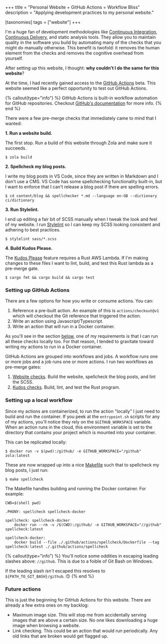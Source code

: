 +++
title = "Personal Website + GitHub Actions = Workflow Bliss"
description = "Applying development practices to my personal website."

[taxonomies]
tags = ["website"]
+++

I'm a huge fan of development methodologies like [Continuous Integration](https://en.wikipedia.org/wiki/Continuous_integration), [Continuous Delivery](https://en.wikipedia.org/wiki/Continuous_delivery), and static analysis tools. They allow you to maintain quality in the software you build by automating many of the checks that you might do manually otherwise. This benefit is twofold: it removes the human element from the checks and removes the cognitive overhead from yourself.

After setting up this website, I thought: **why couldn't I do the same for this website**? 

At the time, I had recently gained access to the [GitHub Actions](https://github.com/features/actions) beta. This website seemed like a perfect opportunity to test out GitHub Actions.

{% callout(type="info") %}
GitHub Actions is built-in workflow automation for GitHub repositories. Checkout [GitHub's documentation](https://github.com/features/actions) for more info.
{% end %}

There were a few pre-merge checks that immediately came to mind that I wanted: 

**1. Run a website build.**

The first stop. Run a build of this website through Zola and make sure it succeeds.

```
$ zola build
```

**2. Spellcheck my blog posts.**

I write my blog posts in VS Code, since they are written in Markdown and I don't use a CMS. VS Code has some spellchecking functionality built-in, but I want to enforce that I can't release a blog post if there are spelling errors.

```
$ cd content/blog && spellchecker *.md --language en-GB --dictionary ci/dictionary
```

**3. Run Stylelint.** 

I end up editing a fair bit of SCSS manually when I tweak the look and feel of my website. I run [Stylelint](https://github.com/stylelint/stylelint) so I can keep my SCSS looking consistent and adhering to best practices.

```
$ stylelint sass/*.scss
```

**4. Build Kudos Please.**

The [Kudos Please](/blog/kudos-please) feature requires a Rust AWS Lambda. If I'm making changes to these files I want to lint, build, and test this Rust lambda as a pre-merge gate.

```
$ cargo fmt && cargo build && cargo test
```

### Setting up GitHub Actions

There are a few options for how you write or consume actions. You can:

1. Reference a pre-built action. An example of this is `actions/checkout@v1` which will checkout the Git reference that triggered the action.
2. Write an action using Javascript/Typescript.
3. Write an action that will run in a Docker container.

As you'll see in the section [below](#setting-up-a-local-workflow), one of my requirements is that I can run all these checks locally too. For that reason, I tended to gravitate toward writing my actions to run in a Docker container. 

GitHub Actions are grouped into workflows and jobs. A workflow runs one or more jobs and a job runs one or more actions. I run two workflows as pre-merge gates:

1. [Website checks](https://github.com/jamiebrynes7/website/blob/master/.github/workflows/post-checks.yml). Build the website, spellcheck the blog posts, and lint the SCSS.
2. [Kudos checks](https://github.com/jamiebrynes7/website/blob/master/.github/workflows/kudos-integration.yml). Build, lint, and test the Rust program.

### Setting up a local workflow

Since my actions are containerized, to run the action "locally" I just need to build and run the container. If you peek at the `entrypoint.sh` scripts for any of my actions, you'll notice they rely on the `$GITHUB_WORKSPACE` variable. When an action runs in the cloud, this environment variable is set to the directory that contains your project which is mounted into your container.

This can be replicated locally:

```
$ docker run -v $(pwd):/github/ -e GITHUB_WORKSPACE="/github" zola:latest
```
These are now wrapped up into a nice [Makefile](https://github.com/jamiebrynes7/website/blob/master/Makefile) such that to spellcheck my blog posts, I just run: 

```
$ make spellcheck
```

The Makefile handles building and running the Docker container. For example: 

```
CWD=$(shell pwd)

.PHONY: spellcheck spellcheck-docker

spellcheck: spellcheck-docker
	docker run --rm -v /$(CWD):/github/ -e GITHUB_WORKSPACE="//github" spellcheck:latest

spellcheck-docker:
	docker build --file ./.github/actions/spellcheck/Dockerfile --tag spellcheck:latest ./.github/actions/spellcheck
```

{% callout(type="info") %}
You'll notice some oddities in escaping leading slashes above: `//github`. This is due to a foible of Git Bash on Windows. 

If the leading slash _isn't_ escaped this resolves to `${PATH_TO_GIT_BASH}/github`. 🙃
{% end %}

### Future actions

This is just the beginning for GitHub Actions for this website. There are already a few extra ones on my backlog: 

- Maximum image size. This will stop me from accidentally serving images that are above a certain size. No one likes downloading a huge image when browsing a website.
- Link checking. This could be an action that would run periodically. Any old links that are broken would get flagged up.
